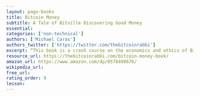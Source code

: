 ```yaml
---
layout: page-books
title: Bitcoin Money
subtitle: A Tale of Bitville Discovering Good Money
essential: 
categories: ['non-technical']
authors: ['Michael Caras']
authors_twitter: ['https://twitter.com/thebitcoinrabbi']
excerpt: “This book is a crash course on the economics and ethics of Bitcoin and why it is important, conveyed intuitively with easy examples of children playing and exchanging. You really hit it home! “.
resource_url: https://thebitcoinrabbi.com/bitcoin-money-book/
amazon_url: https://www.amazon.com/dp/0578490676/
wikipedia_url: 
free_url: 
rating_order: 9
lesson: 
---
```

